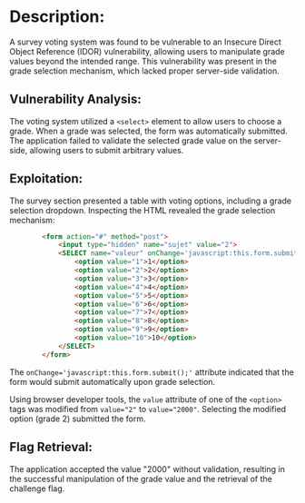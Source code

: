 # **Description:**

A survey voting system was found to be vulnerable to an Insecure Direct Object Reference (IDOR) vulnerability, allowing users to manipulate grade values beyond the intended range. This vulnerability was present in the grade selection mechanism, which lacked proper server-side validation.

## **Vulnerability Analysis:**

The voting system utilized a `<select>` element to allow users to choose a grade. When a grade was selected, the form was automatically submitted. The application failed to validate the selected grade value on the server-side, allowing users to submit arbitrary values.

## **Exploitation:**

The survey section presented a table with voting options, including a grade selection dropdown.
Inspecting the HTML revealed the grade selection mechanism:
```html
        <form action="#" method="post">
            <input type="hidden" name="sujet" value="2">
            <SELECT name="valeur" onChange='javascript:this.form.submit();'>
                <option value="1">1</option>
                <option value="2">2</option>
                <option value="3">3</option>
                <option value="4">4</option>
                <option value="5">5</option>
                <option value="6">6</option>
                <option value="7">7</option>
                <option value="8">8</option>
                <option value="9">9</option>
                <option value="10">10</option>
            </SELECT>
        </form>
```
The `onChange='javascript:this.form.submit();'` attribute indicated that the form would submit automatically upon grade selection.

Using browser developer tools, the `value` attribute of one of the `<option>` tags was modified from `value="2"` to `value="2000"`.
Selecting the modified option (grade 2) submitted the form.

## **Flag Retrieval:**  
The application accepted the value "2000" without validation, resulting in the successful manipulation of the grade value and the retrieval of the challenge flag.
